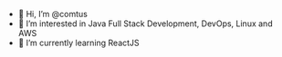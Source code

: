 - 👋 Hi, I’m @comtus
- 👀 I’m interested in Java Full Stack Development, DevOps, Linux and AWS
- 🌱 I’m currently learning ReactJS


<!---
comtus/comtus is a ✨ special ✨ repository because its `README.md` (this file) appears on your GitHub profile.
You can click the Preview link to take a look at your changes.
--->
